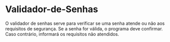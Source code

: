 # Validador-de-Senhas

O validador de senhas serve para verificar se uma senha atende ou não aos requisitos de segurança. Se a senha for válida, o programa deve confirmar. Caso contrário, informará os requisitos não atendidos.
